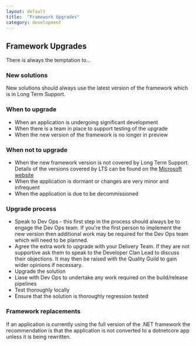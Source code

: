 ```yaml
---
layout: default
title:  "Framework Upgrades"
category: development
---
```


## Framework Upgrades

There is always the temptation to...

### New solutions

New solutions should always use the latest version of the framework which is in Long Term Support.

### When to upgrade

* When an application is undergoing significant development
* When there is a team in place to support testing of the upgrade
* When the new version of the framework is no longer in preview

### When not to upgrade

* When the new framework version is not covered by Long Term Support. Details of the versions covered by LTS can be found on the [Microsoft website](https://dotnet.microsoft.com/platform/support/policy/dotnet-core)
* When the application is dormant or changes are very minor and infrequent
* When the application is due to be decommissioned

### Upgrade process

* Speak to Dev Ops - this first step in the process should always be to engage the Dev Ops team.  If you're the first person to implement the new version then additional work may be required for the Dev Ops team which will need to be planned.
* Agree the extra work to upgrade with your Delivery Team. If they are not supportive ask them to speak to the Developer Clan Lead to discuss their objections. It may then be raised with the Quality Guild to gain wider opinions if necessary.
* Upgrade the solution
* Liase with Dev Ops to undertake any work required on the build/release pipelines
* Test thoroughly locally
* Ensure that the solution is thoroughly regression tested

### Framework replacements

If an application is currently using the full version of the .NET framework the recommendation is that the application is not converted to a dotnetcore app unless it is being rewritten.
